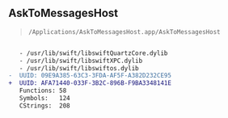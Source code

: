 ## AskToMessagesHost

> `/Applications/AskToMessagesHost.app/AskToMessagesHost`

```diff

   - /usr/lib/swift/libswiftQuartzCore.dylib
   - /usr/lib/swift/libswiftXPC.dylib
   - /usr/lib/swift/libswiftos.dylib
-  UUID: 09E9A385-63C3-3FDA-AF5F-A382D232CE95
+  UUID: AFA71440-033F-3B2C-896B-F9BA3348141E
   Functions: 58
   Symbols:   124
   CStrings:  208

```
